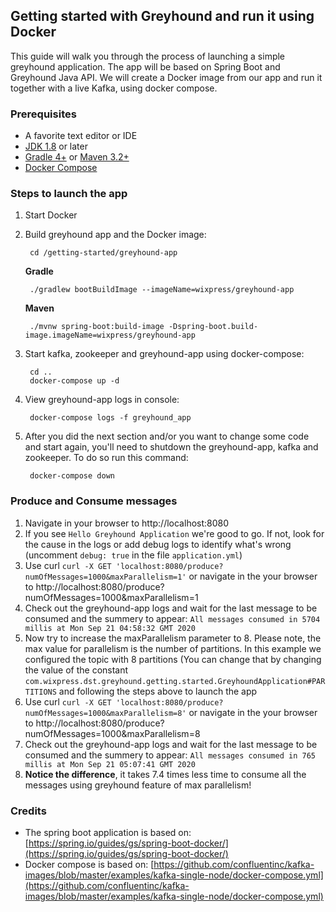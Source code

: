 
## Getting started with Greyhound and run it using Docker
This guide will walk you through the process of launching a simple greyhound application.
The app will be based on Spring Boot and Greyhound Java API.
We will create a Docker image from our app and run it together with a live Kafka, using docker compose.

### Prerequisites
  - A favorite text editor or IDE
 - [JDK 1.8](http://www.oracle.com/technetwork/java/javase/downloads/index.html) or later
 - [Gradle 4+](http://www.gradle.org/downloads) or [Maven 3.2+](https://maven.apache.org/download.cgi)
 - [Docker Compose](https://docs.docker.com/compose/install/)

### Steps to launch the app
1. Start Docker
2. Build greyhound app and the Docker image:

		cd /getting-started/greyhound-app

	  **Gradle**

	    ./gradlew bootBuildImage --imageName=wixpress/greyhound-app

	  **Maven**

	    ./mvnw spring-boot:build-image -Dspring-boot.build-image.imageName=wixpress/greyhound-app

3. Start kafka, zookeeper and greyhound-app using docker-compose:

		cd ..
		docker-compose up -d

4. View greyhound-app logs in console:

		docker-compose logs -f greyhound_app

5. After you did the next section and/or you want to change some code and start again, you'll need to shutdown the greyhound-app, kafka and zookeeper. To do so run this command:

		docker-compose down

### Produce and Consume messages

1. Navigate in your browser to http://localhost:8080
2. If you see `Hello Greyhound Application` we're good to go. If not, look for the cause in the logs or add debug logs to identify what's wrong (uncomment `debug: true` in the file `application.yml`)
3. Use curl
`curl -X GET 'localhost:8080/produce?numOfMessages=1000&maxParallelism=1'`
or navigate in the your browser to
http://localhost:8080/produce?numOfMessages=1000&maxParallelism=1
4. Check out the greyhound-app logs and wait for the last message to be consumed and the summery to appear:
`All messages consumed in 5704 millis at Mon Sep 21 04:58:32 GMT 2020`
5. Now try to increase the maxParallelism parameter to 8. Please note, the max value for parallelism is the number of partitions. In this example we configured the topic with 8 partitions (You can change that by changing the value of the constant `com.wixpress.dst.greyhound.getting.started.GreyhoundApplication#PARTITIONS` and following the steps above to launch the app
6. Use curl
`curl -X GET 'localhost:8080/produce?numOfMessages=1000&maxParallelism=8'`
or navigate in the your browser to
http://localhost:8080/produce?numOfMessages=1000&maxParallelism=8
7. Check out the greyhound-app logs and wait for the last message to be consumed and the summery to appear:
`All messages consumed in 765 millis at Mon Sep 21 05:07:41 GMT 2020`
8. **Notice the difference**, it takes 7.4 times less time to consume all the messages using greyhound feature of max parallelism!

### Credits
- The spring boot application is based on: [https://spring.io/guides/gs/spring-boot-docker/](https://spring.io/guides/gs/spring-boot-docker/)
- Docker compose is based on: [https://github.com/confluentinc/kafka-images/blob/master/examples/kafka-single-node/docker-compose.yml](https://github.com/confluentinc/kafka-images/blob/master/examples/kafka-single-node/docker-compose.yml)
